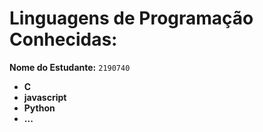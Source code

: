 # Linguagens de Programação Conhecidas:

**Nome do Estudante:**
`2190740`

+ **C**
+ **javascript**
+ **Python**
+ **...**